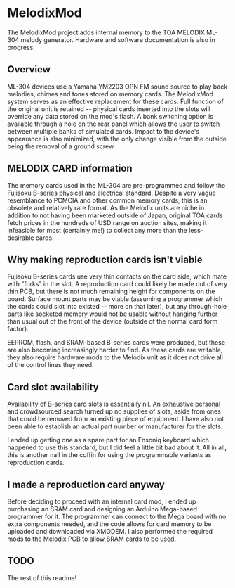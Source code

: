 MelodixMod
========
The MelodixMod project adds internal memory to the TOA MELODIX ML-304 melody generator. Hardware and software documentation is also in progress.

## Overview
ML-304 devices use a Yamaha YM2203 OPN FM sound source to play back melodies, chimes and tones stored on memory cards. The MelodixMod system serves as an effective replacement for these cards. Full function of the original unit is retained -- physical cards inserted into the slots will override any data stored on the mod's flash. A bank switching option is available through a hole on the rear panel which allows the user to switch between multiple banks of simulated cards. Impact to the device's appearance is also minimized, with the only change visible from the outside being the removal of a ground screw.

## MELODIX CARD information

The memory cards used in the ML-304 are pre-programmed and follow the Fujisoku B-series physical and electrical standard. Despite a very vague resemblance to PCMCIA and other common memory cards, this is an obsolete and relatively rare format. As the Melodix units are niche in addition to not having been marketed outside of Japan, original TOA cards fetch prices in the hundreds of USD range on auction sites, making it infeasible for most (certainly me!) to collect any more than the less-desirable cards.

## Why making reproduction cards isn't viable

Fujisoku B-series cards use very thin contacts on the card side, which mate with "forks" in the slot. A reproduction card could likely be made out of very thin PCB, but there is not much remaining height for components on the board. Surface mount parts may be viable (assuming a programmer which the cards could slot into existed -- more on that later), but any through-hole parts like socketed memory would not be usable without hanging further than usual out of the front of the device (outside of the normal card form factor).

EEPROM, flash, and SRAM-based B-series cards were produced, but these are also becoming increasingly harder to find. As these cards are writable, they also require hardware mods to the Melodix unit as it does not drive all of the control lines they need.

## Card slot availability

Availability of B-series card slots is essentially nil. An exhaustive personal and crowdsourced search turned up no supplies of slots, aside from ones that could be removed from an existing piece of equipment. I have also not been able to establish an actual part number or manufacturer for the slots.

I ended up getting one as a spare part for an Ensoniq keyboard which happened to use this standard, but I did feel a little bit bad about it. All in all, this is another nail in the coffin for using the programmable variants as reproduction cards.

## I made a reproduction card anyway

Before deciding to proceed with an internal card mod, I ended up purchasing an SRAM card and designing an Arduino Mega-based programmer for it. The programmer can connect to the Mega board with no extra components needed, and the code allows for card memory to be uploaded and downloaded via XMODEM. I also performed the required mods to the Melodix PCB to allow SRAM cards to be used.

## TODO

The rest of this readme!
